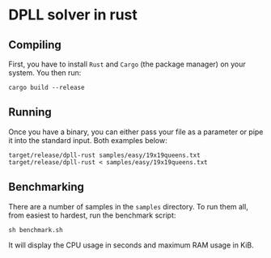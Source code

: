 DPLL solver in rust
===

Compiling
---
First, you have to install `Rust` and `Cargo` (the package manager) on your system. You then run:
 
```
cargo build --release
```

Running
---
Once you have a binary, you can either pass your file as a parameter or pipe it into the standard input. Both examples below:
```
target/release/dpll-rust samples/easy/19x19queens.txt
target/release/dpll-rust < samples/easy/19x19queens.txt
```

Benchmarking
---
There are a number of samples in the `samples` directory. To run them all, from easiest to hardest, run the benchmark script:
```
sh benchmark.sh
```
It will display the CPU usage in seconds and maximum RAM usage in KiB.
